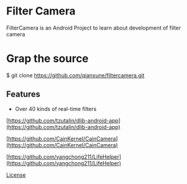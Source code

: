 # Filter Camera

FilterCamera is an Android Project to learn about development of filter camera

# Grap the source

$ git clone https://github.com/qianxune/filtercamera.git



## Features

-   Over 40 kinds of real-time filters



[https://github.com/tzutalin/dlib-android-app](https://github.com/tzutalin/dlib-android-app)

[https://github.com/CainKernel/CainCamera](https://github.com/CainKernel/CainCamera)

[https://github.com/yangchong211/LifeHelper](https://github.com/yangchong211/LifeHelper)




[License](https://github.com/tzutalin/dlib-android-app/blob/master/LICENSE.md)
